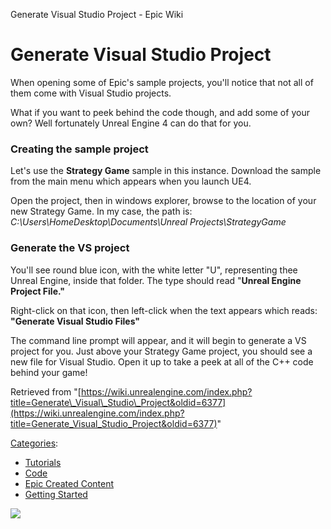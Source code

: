 Generate Visual Studio Project - Epic Wiki                    

Generate Visual Studio Project
==============================

  
When opening some of Epic's sample projects, you'll notice that not all of them come with Visual Studio projects.

What if you want to peek behind the code though, and add some of your own? Well fortunately Unreal Engine 4 can do that for you.

### Creating the sample project

Let's use the **Strategy Game** sample in this instance. Download the sample from the main menu which appears when you launch UE4.

Open the project, then in windows explorer, browse to the location of your new Strategy Game. In my case, the path is: _C:\\Users\\HomeDesktop\\Documents\\Unreal Projects\\StrategyGame_

### Generate the VS project

You'll see round blue icon, with the white letter "U", representing thee Unreal Engine, inside that folder. The type should read "**Unreal Engine Project File."**

Right-click on that icon, then left-click when the text appears which reads: **"Generate Visual Studio Files"**

The command line prompt will appear, and it will begin to generate a VS project for you. Just above your Strategy Game project, you should see a new file for Visual Studio. Open it up to take a peek at all of the C++ code behind your game!

Retrieved from "[https://wiki.unrealengine.com/index.php?title=Generate\_Visual\_Studio\_Project&oldid=6377](https://wiki.unrealengine.com/index.php?title=Generate_Visual_Studio_Project&oldid=6377)"

[Categories](/Special:Categories "Special:Categories"):

*   [Tutorials](/Category:Tutorials "Category:Tutorials")
*   [Code](/Category:Code "Category:Code")
*   [Epic Created Content](/Category:Epic_Created_Content "Category:Epic Created Content")
*   [Getting Started](/Category:Getting_Started "Category:Getting Started")

  ![](https://tracking.unrealengine.com/track.png)